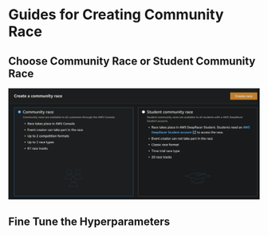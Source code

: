 # Guides for Creating Community Race

## Choose Community Race or Student Community Race

![create virtual race](image.png)

## Fine Tune the Hyperparameters
